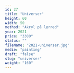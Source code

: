 ```yaml
---
id: 27
title: "Universer"
height: 60
width: 50
method: "Akryl på lærred"
year: 2021
price: "3300"
status: ""
fileName: "2021-universer.jpg"
medie: "painting"
draft: "false"
slug: "universer"
weight: "160"
---
```

